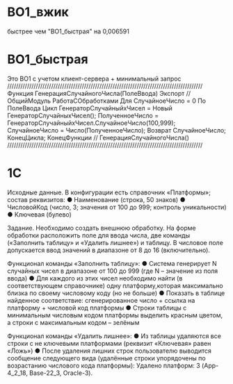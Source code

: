 # ВО1_вжик 
быстрее чем "ВО1_быстрая" на 0,006591 
# ВО1_быстрая
Это ВО1 с учетом клиент-сервера + минимальный запрос
/////////////////////////////////////////////////////////////////////////////////////////
Функция ГенерацияСлучайногоЧисла(ПолеВвода) Экспорт //ОбщийМодуль РаботаСОбработками
	Для СлучайноеЧисло = 0 По ПолеВвода Цикл
		ГенераторСлучайныйхЧисел = Новый ГенераторСлучайныхЧисел();
		ПолученноеЧисло = ГенераторСлучайныйхЧисел.СлучайноеЧисло(100,999);
		СлучайноеЧисло = Число(ПолученноеЧисло);
		Возврат СлучайноеЧисло;												
	КонецЦикла;
КонецФункции // ГенерацияСлучайногоЧисла()
/////////////////////////////////////////////////////////////////////////////////////////
# 1C
Исходные данные.
В конфигурации есть справочник «Платформы»; состав реквизитов:
●	 Наименование (строка, 50 знаков)
●	 ЧисловойКод (число, 3; значения от 100 до 999; контроль уникальности)
●	 Ключевая (булево)

Задание.
Необходимо создать внешнюю обработку. 
На форме обработки расположить поле для ввода числа, две команды («Заполнить таблицу» и «Удалить лишнее») и таблицу. 
В числовое поле допускается ввод значений в диапазоне от 8 до 16 (включительно).

Функционал команды «Заполнить таблицу»:
●	 Система генерирует N случайных чисел в диапазоне от 100 до 999 (где N – значение из поля ввода)
●	 Для каждого из этих чисел необходимо найти (в соответствующем справочнике) одну платформу,которая максимально близка по своему числовому коду (но не больше)
●	 Показать в таблице найденное соответствие: сгенерированное число + ссылка на платформу + числовой код платформы
●	 Строки таблицы с минимальным числовым кодом платформы выделить красным цветом, а строки с максимальным кодом – зелёным

Функционал команды «Удалить лишнее»:
●	 Из таблицы удаляются все строки с не ключевыми платформами (реквизит «Ключевая» равен «Ложь»)
●	 После удаления лишних строк пользователю выводится сообщение следующего вида (удалённые строки упорядочены по возрастанию числового кода платформы): Удалено платформ: 3 (App-4_2_18, Base-22_3, Oracle-3).

